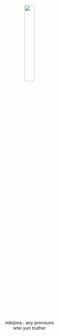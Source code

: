 <div align="center">
<img src="https://i.pinimg.com/564x/60/4f/67/604f67fe87a3513cf053bfa2e6611416.jpg" width="25%"">
<br>
<br>
<br>
mikijima ; any pronouns
<br>
wtei yuri truther
<br>
<br>
